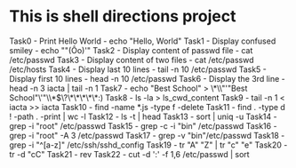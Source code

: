 # This is shell directions project

Task0 - Print Hello World - echo "Hello, World"
Task1 - Display confused smiley - echo ""(Ôo)'"
Task2 - Display content of passwd file - cat /etc/passwd
Task3 - Display content of two files - cat /etc/passwd /etc/hosts
Task4 - Display last 10 lines - tail -n 10 /etc/passwd
Task5 - Display first 10 lines - head -n 10 /etc/passwd
Task6 - Display the 3rd line - head -n 3 iacta | tail -n 1
Task7 - echo "Best School" > \\\*\\\\"'\"Best School\"\\'"\\\\\*\$\\\?\\\*\\\*\\\*\\\*\\\*:\)
Task8 - ls -la > ls_cwd_content
Task9 - tail -n 1 < iacta >> iacta
Task10 - find -name *.js -type f -delete
Task11 - find . -type d ! -path . -print | wc -l
Task12 - ls -t | head
Task13 - sort | uniq -u
Task14 - grep -i "root" /etc/passwd
Task15 - grep -c -i "bin" /etc/passwd
Task16 - grep -i "root" -A 3 /etc/passwd
Task17 - grep -v "bin"/etc/passwd
Task18 - grep -i "^[a-z]" /etc/ssh/sshd_config
Task19 - tr "A" "Z" | tr "c" "e"
Task20 - tr -d "cC"
Task21 - rev
Task22 - cut -d ':' -f 1,6 /etc/passwd | sort
